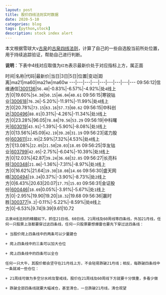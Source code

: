 ```yaml
---
layout: post
title: 股价四线法则实时数据
date: 2020-5-10
categories: blog
tags: [python,stock]
description: stock index alert
---
```



本文根据雪球大v[古泉](https://xueqiu.com/u/7148646888)的[古泉四线法则](https://xueqiu.com/7148646888/130498192)，计算了自己的一些自选股当前所处位置，用于持续追踪验证，帮助自己进行判断。

**说明**：下表中4线对应取值为`红色`表示最新价处于对应指标上方，属正面

时间|名称|代码|最新价|当日|3日|5日|位置|变动|距离|ma21|ma60|ma21w|ma60w
---|---|---|---|---|---|---|---|---
09:56:12|信维通信|[300136](https://xueqiu.com/S/SZ300136)|`56.48`|-0.83%|-6.57%|-4.92%|处`4`线上方|0|19.60%|`54.30`|`50.15`|`46.04`|`40.61`
09:56:15|寒锐钴业|[300618](https://xueqiu.com/S/SZ300618)|`76.26`|-5.20%|-11.91%|-11.99%|处`4`线上方|0|20.78%|`73.15`|`63.16`|`57.73`|`60.62`
09:56:15|中科创达|[300496](https://xueqiu.com/S/SZ300496)|`88.01`|0.31%|-4.26%|-11.34%|处`3`线上方|0|23.28%|96.05|`78.84`|`70.56`|`53.29`
09:56:19|中科曙光|[603019](https://xueqiu.com/S/SH603019)|`43.91`|-1.39%|-5.90%|-8.08%|处`3`线上方|0|13.56%|45.09|`42.19`|`39.20`|`31.19`
09:56:23|诺力股份|[603611](https://xueqiu.com/S/SH603611)|`22.95`|2.59%|7.32%|4.53%|处`4`线上方|1|13.08%|`22.05`|`21.50`|`20.03`|`18.05`
09:56:25|华友钴业|[603799](https://xueqiu.com/S/SH603799)|`42.05`|-2.75%|-6.04%|-10.39%|处`3`线上方|0|12.03%|42.87|`39.24`|`36.68`|`32.85`
09:56:27|长亮科技|[300348](https://xueqiu.com/S/SZ300348)|`21.06`|-1.36%|-7.31%|-8.97%|处`3`线上方|0|16.62%|21.64|`19.30`|`18.08`|`14.66`
09:56:30|盛天网络|[300494](https://xueqiu.com/S/SZ300494)|`19.24`|0.37%|-3.90%|-8.73%|处`2`线上方|0|6.43%|20.63|20.07|`17.75`|`15.03`
09:56:31|金证股份|[600446](https://xueqiu.com/S/SH600446)|`18.69`|0.05%|-3.91%|-5.67%|处`1`线上方|0|-2.95%|19.90|19.20|`18.32`|19.68
09:56:36|赢时胜|[300377](https://xueqiu.com/S/SZ300377)|`9.2`|-0.11%|-5.22%|-8.59%|处`0`线上方|0|-6.53%|9.74|9.39|9.61|10.72

```
古泉4线法则的精髓如下。抓住21日线、60日线、21周线及60周线等四条线，外加21月线，任何一只股票上涨都要穿过这四条线，任何一只股票要想爆雷也要先下穿过这四条线：

+ 当股价爬上四条线中的两条可以少量建仓

+ 爬上四条线中的三条可以加大仓位

+ 爬上四条线中的四条可以全仓

任何一只大牛，其股价都会坚守在21月线上方，不会轻易跌破21月线；相反，每跌破四条线中一条就减一些仓位：

+ 21周线可做为多空分水岭及警戒线，股价在21周线及60周线下方就要十分慎重，多看少做

+ 跌破全部四条线就要大幅减仓，甚至清仓，一旦跌破21月线，清仓观望
```